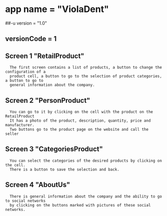  # app name = "ViolaDent"
 ##-u version = "1.0"
 ## versionCode = 1

## Screen 1 "RetailProduct"
      The first screen contains a list of products, a button to change the configuration of a
      product cell, a button to go to the selection of product categories, a button to go to 
      general information about the company.

## Screen 2 "PersonProduct"
      You can go to it by clicking on the cell with the product on the RetailProduct
      It has a photo of the product, description, quantity, price and manufacturer.
      Two buttons go to the product page on the website and call the seller

## Screen 3 "CategoriesProduct"
      You can select the categories of the desired products by clicking on the cell.
      There is a button to save the selection and back.

## Screen 4 "AboutUs"
      There is general information about the company and the ability to go to social networks
      by clicking on the buttons marked with pictures of these social networks.






